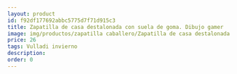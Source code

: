 ```yaml
---
layout: product
id: f92df177692abbc5775d7f71d915c3
title: Zapatilla de casa destalonada con suela de goma. Dibujo gamer
image: img/productos/zapatilla caballero/Zapatilla de casa destalonada con suela de goma. Dibujo gamer=26=Vulladi invierno.webp
price: 26
tags: Vulladi invierno
description: 
order: 0
---
```


